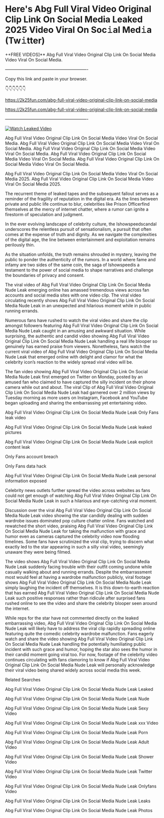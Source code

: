 # Here's Abg Full Viral Video Original Clip Link On Social Media Leaked 2025 Video Viral On Soc𝚒al Med𝚒a (Tw𝚒tter)

++FREE VIDEOS]** Abg Full Viral Video Original Clip Link On Social Media Video Viral On Social Media.

———————————————————-

Copy this link and paste in your browser.

👇👇👇👇👇👇

https://2k25fun.com/abg-full-viral-video-original-clip-link-on-social-media

https://2k25fun.com/abg-full-viral-video-original-clip-link-on-social-media

———————————————————-

[![Watch Leaked Video](https://miro.medium.com/v2/resize:fit:828/format:webp/1*cilzJN44JGOrTw9NJCrNHA.gif "Watch Leaked Video")](https://2k25fun.com/abg-full-viral-video-original-clip-link-on-social-media)

Abg Full Viral Video Original Clip Link On Social Media Video Viral On Social Media. Abg Full Viral Video Original Clip Link On Social Media Video Viral On Social Media. Abg Full Viral Video Original Clip Link On Social Media Video Viral On Social Media. Abg Full Viral Video Original Clip Link On Social Media Video Viral On Social Media. Abg Full Viral Video Original Clip Link On Social Media Video Viral On Social Media.

Abg Full Viral Video Original Clip Link On Social Media Video Viral On Social Media 2025. Abg Full Viral Video Original Clip Link On Social Media Video Viral On Social Media 2025.

The recurrent theme of leaked tapes and the subsequent fallout serves as a reminder of the fragility of reputation in the digital era. As the lines between private and public life continue to blur, celebrities like Prison Officerfind themselves at the mercy of internet chatter, where a rumor can ignite a firestorm of speculation and judgment.

In the ever evolving landscape of celebrity culture, the Ishowspeedscandal underscores the relentless pursuit of sensationalism, a pursuit that often comes at the expense of truth and dignity. As we navigate the complexities of the digital age, the line between entertainment and exploitation remains perilously thin.

As the situation unfolds, the truth remains shrouded in mystery, leaving the public to ponder the authenticity of the rumors. In a world where fame and infamy are two sides of the same coin, the saga of Ishowspeedis a testament to the power of social media to shape narratives and challenge the boundaries of privacy and consent.

The viral video of Abg Full Viral Video Original Clip Link On Social Media Nude Leak emerging online has amassed tremendous views across fan accounts and social media sites with one video clip. The viral video circulating recently shows Abg Full Viral Video Original Clip Link On Social Media Nude Leak in an unexpected and hilarious moment while in public running errands.

Numerous fans have rushed to watch the viral video and share the clip amongst followers featuring Abg Full Viral Video Original Clip Link On Social Media Nude Leak caught in an amusing and awkward situation. While surprising, the authentic and candid video showing Abg Full Viral Video Original Clip Link On Social Media Nude Leak handling a real life blooper so genuinely has earned praise from viewers. Nonetheless, fans watch the current viral video of Abg Full Viral Video Original Clip Link On Social Media Nude Leak that emerged online with delight and clamor for what the celebrity icon’s reaction to the widely spread viral video will be.

The fan video showing Abg Full Viral Video Original Clip Link On Social Media Nude Leak first emerged on Twitter on Monday, posted by an amused fan who claimed to have captured the silly incident on their phone camera while out and about. The viral Clip of Abg Full Viral Video Original Clip Link On Social Media Nude Leak had garnered over 2 million views by Tuesday morning as more users on Instagram, Facebook and YouTube began uploading and sharing the embarrassing yet entertaining video.

Abg Full Viral Video Original Clip Link On Social Media Nude Leak Only Fans leak video

Abg Full Viral Video Original Clip Link On Social Media Nude Leak leaked pictures

Abg Full Viral Video Original Clip Link On Social Media Nude Leak explicit content leak

Only Fans account breach

Only Fans data hack

Abg Full Viral Video Original Clip Link On Social Media Nude Leak personal information exposed

Celebrity news outlets further spread the video across websites as fans could not get enough of watching Abg Full Viral Video Original Clip Link On Social Media Nude Leak in such a hilarious and eye-catching viral moment.

Discussion over the viral Abg Full Viral Video Original Clip Link On Social Media Nude Leak video showing the star candidly dealing with sudden wardrobe issues dominated pop culture chatter online. Fans watched and rewatched the short video, praising Abg Full Viral Video Original Clip Link On Social Media Nude Leak for taking the malfunction with grace and humor even as cameras captured the celebrity video now flooding timelines. Some fans have scrutinized the viral clip, trying to discern what exactly led to the star appearing in such a silly viral video, seemingly unaware they were being filmed.

The video shows Abg Full Viral Video Original Clip Link On Social Media Nude Leak suddenly facing trouble with their outfit coming undone while casually walking about and running errands. Despite the embarrassment most would feel at having a wardrobe malfunction publicly, viral footage shows Abg Full Viral Video Original Clip Link On Social Media Nude Leak simply laughing the incident off themselves. It is this down-to-earth reaction that has earned Abg Full Viral Video Original Clip Link On Social Media Nude Leak such positive responses rather than ridicule after surprised fans rushed online to see the video and share the celebrity blooper seen around the internet.

While reps for the star have not commented directly on the leaked embarrassing video, Abg Full Viral Video Original Clip Link On Social Media Nude Leak will likely have to address the viral clip rapidly spreading online featuring quite the comedic celebrity wardrobe malfunction. Fans eagerly watch and share the video showing Abg Full Viral Video Original Clip Link On Social Media Nude Leak handling the potentially humiliating public incident with such grace and humor, hoping the star also sees the humor in their candid moment going viral too. For now, footage of the celebrity video continues circulating with fans clamoring to know if Abg Full Viral Video Original Clip Link On Social Media Nude Leak will personally acknowledge their viral video being shared widely across social media this week.

Related Searches

Abg Full Viral Video Original Clip Link On Social Media Nude Leak Leaked

Abg Full Viral Video Original Clip Link On Social Media Nude Leak Nude

Abg Full Viral Video Original Clip Link On Social Media Nude Leak Sexy Video

Abg Full Viral Video Original Clip Link On Social Media Nude Leak xxx Video

Abg Full Viral Video Original Clip Link On Social Media Nude Leak Porn

Abg Full Viral Video Original Clip Link On Social Media Nude Leak Adult Video

Abg Full Viral Video Original Clip Link On Social Media Nude Leak Shower Video

Abg Full Viral Video Original Clip Link On Social Media Nude Leak Twitter Video

Abg Full Viral Video Original Clip Link On Social Media Nude Leak Onlyfans Video

Abg Full Viral Video Original Clip Link On Social Media Nude Leak Leaks

Abg Full Viral Video Original Clip Link On Social Media Nude Leak Photos